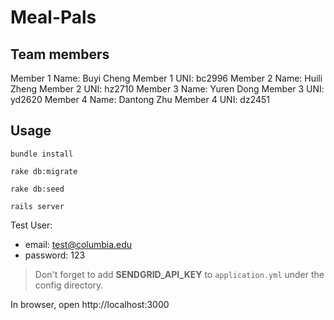 # Meal-Pals

## Team members
Member 1 Name: Buyi Cheng
Member 1 UNI: bc2996
Member 2 Name: Huili Zheng
Member 2 UNI: hz2710
Member 3 Name: Yuren Dong
Member 3 UNI: yd2620
Member 4 Name: Dantong Zhu
Member 4 UNI: dz2451

## Usage
```shell
bundle install

rake db:migrate

rake db:seed

rails server
```

Test User:
- email: test@columbia.edu
- password: 123
> Don't forget to add **SENDGRID_API_KEY** to `application.yml` under the config directory.

In browser, open http://localhost:3000
